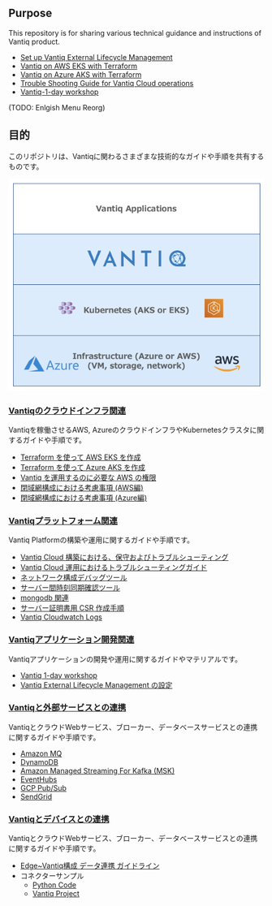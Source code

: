 
## Purpose
This repository is for sharing various technical guidance and instructions of Vantiq product.

- [Set up Vantiq External Lifecycle Management](vantiq-operations/docs/eng/Vantiq_ExtLifecycleManagement_SetupProcedure.md)
- [Vantiq on AWS EKS with Terraform](terraform_aws/readme_en.md)
- [Vantiq on Azure AKS with Terraform](terraform_azure/readme_en.md)
- [Trouble Shooting Guide for Vantiq Cloud operations](vantiq-operations/docs/eng/vantiq_k8s_troubleshooting.md)
- [Vantiq-1-day workshop](1-day-workshop/docs/eng/readme.md)

(TODO: Enlgish Menu Reorg)

## 目的

このリポジトリは、Vantiqに関わるさまざまな技術的なガイドや手順を共有するものです。

![vantiq-technology-stack](./vantiq-technology-stack.png)

### [Vantiqのクラウドインフラ関連](./vantiq-cloud-infra-operations)
Vantiqを稼働させるAWS, AzureのクラウドインフラやKubernetesクラスタに関するガイドや手順です。

- [Terraform を使って AWS EKS を作成](./vantiq-cloud-infra-operations/terraform_aws/readme.md)
- [Terraform を使って Azure AKS を作成](./vantiq-cloud-infra-operations/terraform_azure/readme.md)
- [Vantiq を運用するのに必要な AWS の権限](./vantiq-cloud-infra-operations/docs/jp/aws_op_priviliges.md)
- [閉域網構成における考慮事項 (AWS編)](./vantiq-cloud-infra-operations/docs/jp/vantiq-install-closed-network-aws.md)
- [閉域網構成における考慮事項 (Azure編)](./vantiq-cloud-infra-operations/docs/jp/vantiq-install-closed-network-azure.md)


### [Vantiqプラットフォーム関連](./vantiq-platform-operations)
Vantiq Platformの構築や運用に関するガイドや手順です。

- [Vantiq Cloud 構築における、保守およびトラブルシューティング](./vantiq-platform-operations/docs/jp/vantiq-install-maintenance.md)
- [Vantiq Cloud 運用におけるトラブルシューティングガイド](./vantiq-platform-operations/docs/jp/vantiq_k8s_troubleshooting.md)
- [ネットワーク構成デバッグツール](./vantiq-platform-operations/docs/jp/alpine-f.md)
- [サーバー間時刻同期確認ツール](./vantiq-platform-operations/docs/jp/timestamp_ds.md)
- [mongodb 関連](./vantiq-platform-operations/docs/jp/mongodb.md)
- [サーバー証明書用 CSR 作成手順](./vantiq-platform-operations/docs/jp/prepare_csr4rsasslcert.md)
- [Vantiq Cloudwatch Logs](./vantiq-platform-operations/docs/jp/vantiq-cloudwatch.md)


### [Vantiqアプリケーション開発関連](./vantiq-apps-development)
Vantiqアプリケーションの開発や運用に関するガイドやマテリアルです。
- [Vantiq 1-day workshop](./vantiq-apps-development/1-day-workshop/docs/jp/readme.md)
- [Vantiq External Lifecycle Management の設定](./vantiq-apps-development/docs/jp/Vantiq_ExtLifecycleManagement_SetupProcedure.md)

### [Vantiqと外部サービスとの連携](./vantiq-external-services-integration/readme.md)
VantiqとクラウドWebサービス、ブローカー、データベースサービスとの連携に関するガイドや手順です。
- [Amazon MQ](./vantiq-external-services-integration/docs/jp/vantiq-aws-AmazonMQ.md)
- [DynamoDB](./vantiq-external-services-integration/docs/jp/vantiq-aws-dynamodb.md)
- [Amazon Managed Streaming For Kafka (MSK)](./vantiq-external-services-integration/docs/jp/vantiq-aws-msk.md)
- [EventHubs](./vantiq-external-services-integration/docs/jp/vantiq-azure-EventHubs.md)
- [GCP Pub/Sub](./vantiq-external-services-integration/docs/jp/vantiq-gcp-PubSub.md)
- [SendGrid](./vantiq-external-services-integration/docs/jp/vantiq-sendgrid.md)


### [Vantiqとデバイスとの連携](./vantiq-devices-integration)
VantiqとクラウドWebサービス、ブローカー、データベースサービスとの連携に関するガイドや手順です。
- [Edge~Vantiq構成 データ連携 ガイドライン](./vantiq-devices-integration/docs/jp/device-to-vantiq.md)
- コネクターサンプル
  - [Python Code](./vantiq-devices-integration/conf/vantiq-restapi-mqtt-amqp-python-sample)
  - [Vantiq Project](./vantiq-devices-integration/conf/vantiq-restapi-mqtt-amqp-python-sample/vantiq-project-sample.zip)
